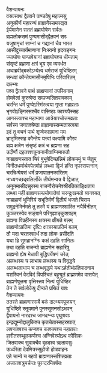 वैशम्पायनः  
वसत्स्वथ द्वैतवने पाण्डवेषु महात्मसु  
अनुकीर्णं महारण्यं ब्राह्मणैस्समपद्यत  
ईर्यमाणेन सततं ब्रह्मघोषेण सर्वतः  
ब्रह्मलोकसमं पुण्यमासीद्द्वैतवनं सरः  
यजुषामृचां साम्नां च गद्यानां चैव भारत  
आसीदुच्चार्यमाणानां निःस्वनो हृदयङ्गमः  
ज्याघोषः पाण्डवेयानां ब्रह्मघोषश्च धीमताम्  
संसृष्टं ब्रह्मणा क्षत्रं भूय एव व्यवर्धत  
अथाब्रवीद्बकोऽभ्येत्य धर्मराजं युधिष्ठिरम्  
सन्ध्यां कौन्तेयमासीनमृषिभिः परिवारितम्  
दाल्भ्यः  
पश्य द्वैतवने पार्थ ब्राह्मणानां तपस्विनाम्  
होमवेलां कुरुश्रेष्ठ सम्प्रज्वलितपावकाम्  
चरन्ति धर्मं पुण्येऽस्मिंस्त्वया गुप्ता महाव्रताः  
भृगवोऽङ्गिरसश्चैव वासिष्ठाः काश्यपैस्सह  
आगस्त्याश्च महाभागा आत्रेयाश्चोत्तमव्रताः  
सर्वस्य जगतश्श्रेष्ठा ब्राह्मणास्सम्मतास्त्वया  
इदं तु वचनं पार्थ शृण्वेकाग्रमना मम  
भ्रातृभिस्सह कौन्तेय यत्त्वां वक्ष्यामि कौरव  
ब्रह्म क्षत्रेण संसृष्टं क्षत्रं च ब्रह्मणा सह  
उदीर्णौ दहतश्शत्रून्वनानीवाग्निमारुतौ  
नाब्राह्मणस्तात चिरं बुभूषेदिच्छन्निमं लोकममुं च जेतुम्  
विनीतधर्मार्थमपेतमोहं लब्ध्वा द्विजं हन्ति नृपस्सपत्नान्  
चरन्निःश्रेयसं धर्मं प्रजापालनकारितम्  
नाध्यगच्छद्बलिर्लोके तीर्थमन्यत्र वै द्विजात्  
अनूनमासीदसुरस्य राजन्वैरोचनेश्श्रीरतिकाङ्क्षिताय  
लब्ध्वा महीं ब्राह्मणसम्प्रयोगात्तेषां चरन्दुःखमतो व्यनश्यत्  
नाब्राह्मणं भूमिरियं सभूतिर्वर्णं द्वितीयं भजते चिराय  
समुद्रनेमिर्नमते तु तस्मै यं ब्राह्मणश्शास्ति नयैर्विनीतम्  
कुञ्जरस्येव सङ्ग्रामे परिगृह्याङ्कुशग्रहम्  
ब्रह्मणा विप्रहीनस्य क्षत्रस्य क्षीयते बलम्  
ब्राह्मणोऽप्रतिमा दृष्टिः क्षात्रस्याप्रतिमं बलम्  
तौ यदा चरतस्सार्धं तदा लोकः प्रसीदति  
यथा हि सुमहानग्निः कक्षं दहति सानिलः  
तथा दहति राजन्यो ब्राह्मणेन सहारिषु  
ब्राह्मणो ह्येष मेधावी बुद्धिपर्येषणं चरेत्  
अलब्धस्य च लाभाय लब्धस्य च विवृद्धये  
अलब्धलाभाय च लब्धवृद्धये यथाऽर्हतीर्थप्रतिपादनाय  
यशस्विनं वेदविदं विपश्चितं बहुश्रुतं ब्राह्मणमेव वासयेत्  
ब्राह्मणेषूत्तमा वृत्तिस्तव नित्यं युधिष्ठिर  
तेन ते सर्वलोकेषु दीप्यते प्रथितं यशः  
वैशम्पायनः  
ततस्ते ब्राह्मणास्सर्वे बकं दाल्भ्यमपूजयन्  
युधिष्ठिरे स्तूयमाने पुनस्सुमनसोऽभवन्  
द्वैपायनो नारदश्च जामदग्न्यः पृथुश्रवाः  
इन्द्रद्युम्नोद्दालुकिश्च कृतचेतास्सहस्रपात्  
लवणाश्वश्च कण्वश्च काश्यपश्च महातपाः  
हारीतस्स्थूलकर्णश्च अग्निवेश्योऽथ कौशिकः  
जितवाक्च सुवाक्चैव बृहदश्व ऋतावसुः  
ऊर्ध्वरेता देवमित्रस्सुहोत्रो होत्रवाहनः  
एते चान्ये च बहवो ब्राह्मणास्संशितव्रताः  
अजातशत्रुमर्चन्तः पुरन्दरमिवर्षयः  
